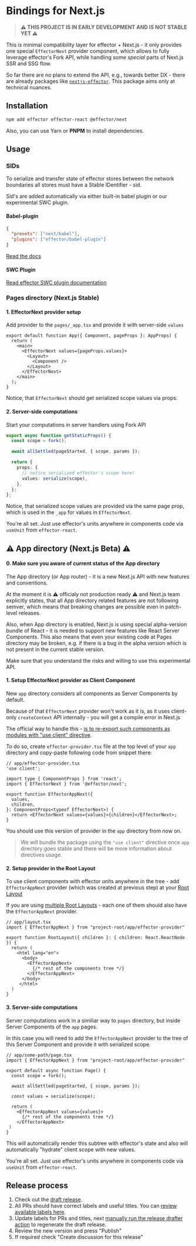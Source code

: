 # Bindings for Next.js

> **⚠️ THIS PROJECT IS IN EARLY DEVELOPMENT AND IS NOT STABLE YET ⚠️**

This is minimal compatibility layer for effector + Next.js - it only provides one special `EffectorNext` provider component, which allows to fully leverage effector's Fork API, while handling some *special* parts of Next.js SSR and SSG flow.

So far there are no plans to extend the API, e.g., towards better DX - there are already packages like [`nextjs-effector`](https://github.com/risenforces/nextjs-effector).
This package aims only at technical nuances.

## Installation

```bash
npm add effector effector-react @effector/next
```

Also, you can use Yarn or **PNPM** to install dependencies.

## Usage

### SIDs

To serialize and transfer state of effector stores between the network boundaries all stores must have a Stable IDentifier - sid.

Sid's are added automatically via either built-in babel plugin or our experimental SWC plugin.

#### Babel-plugin

```json
{
  "presets": ["next/babel"],
  "plugins": ["effector/babel-plugin"]
}
```

[Read the docs](https://effector.dev/docs/api/effector/babel-plugin/#usage)

#### SWC Plugin

[Read effector SWC plugin documentation](https://github.com/effector/swc-plugin)

### Pages directory (Next.js Stable)

#### 1. EffectorNext provider setup

Add provider to the `pages/_app.tsx` and provide it with server-side `values`

```tsx
export default function App({ Component, pageProps }: AppProps) {
  return (
    <main>
      <EffectorNext values={pageProps.values}>
        <Layout>
          <Component />
        </Layout>
      </EffectorNext>
    </main>
  );
}
```

Notice, that `EffectorNext` should get serialized scope values via props.

#### 2. Server-side computations

Start your computations in server handlers using Fork API

```ts
export async function getStaticProps() {
  const scope = fork();

  await allSettled(pageStarted, { scope, params });

  return {
    props: {
      // notice serialized effector's scope here!
      values: serialize(scope),
    },
  };
};
```

Notice, that serialized scope values are provided via the same page prop, which is used in the `_app` for values in `EffectorNext`.

You're all set. Just use effector's units anywhere in components code via `useUnit` from `effector-react`.

## ⚠️ App directory (Next.js Beta) ⚠️

#### 0. Make sure you aware of current status of the App directory

The App directory (or App router) - it is a new Next.js API with new features and conventions.

At the moment it is ⚠️ officialy not production ready ⚠️ and Next.js team explicitly states, that all App directory related features are not following semver, which means that breaking changes are possible even in patch-level releases.

Also, when App directory is enabled, Next.js is using special alpha-version bundle of React - it is needed to support new features like React Server Components. This also means that even your existing code at Pages directory may be broken, e.g. if there is a bug in the alpha version which is not present in the current stable version.

Make sure that you understand the risks and willing to use this experimental API.

#### 1. Setup EffectorNext provider as Client Component

New `app` directory considers all components as Server Components by default.

Because of that `EffectorNext` provider won't work as it is, as it uses client-only `createContext` API internally - you will get a compile error in Next.js

The official way to handle this - [is to re-export such components as modules with "use client" directive](https://beta.nextjs.org/docs/rendering/server-and-client-components#third-party-packages).

To do so, create `effector-provider.tsx` file at the top level of your `app` directory and copy-paste following code from snippet there:

```tsx
// app/effector-provider.tsx
'use client';

import type { ComponentProps } from 'react';
import { EffectorNext } from '@effector/next';

export function EffectorAppNext({
  values,
  children,
}: ComponentProps<typeof EffectorNext>) {
  return <EffectorNext values={values}>{children}</EffectorNext>;
}

```

You should use this version of provider in the `app` directory from now on.

> We will bundle the package using the `"use client"` directive once `app` directory goes stable and there will be more information about directives usage.

#### 2. Setup provider in the Root Layout

To use client components with effector units anywhere in the tree - add `EffectorAppNext` provider (which was created at previous step) at your [Root Layout](https://beta.nextjs.org/docs/routing/pages-and-layouts#root-layout-required)

If you are using [multiple Root Layouts](https://beta.nextjs.org/docs/routing/defining-routes#example-creating-multiple-root-layouts) - each one of them should also have the `EffectorAppNext` provider.

```tsx
// app/layout.tsx
import { EffectorAppNext } from "project-root/app/effector-provider"

export function RootLayout({ children }: { children: React.ReactNode }) {
  return (
    <html lang="en">
      <body>
        <EffectorAppNext>
          {/* rest of the components tree */}
        </EffectorAppNext>
      </body>
     </html>
  )
}
```

#### 3. Server-side computations

Server computations work in a similiar way to `pages` directory, but inside Server Components of the `app` pages.

In this case you will need to add the `EffectorAppNext` provider to the tree of this Server Component and provide it with serialized scope.

```tsx
// app/some-path/page.tsx
import { EffectorAppNext } from "project-root/app/effector-provider"

export default async function Page() {
  const scope = fork();

  await allSettled(pageStarted, { scope, params });

  const values = serialize(scope);

  return (
    <EffectorAppNext values={values}>
      {/* rest of the components tree */}
    </EffectorAppNext>
 )
}
```
This will automatically render this subtree with effector's state and also will automatically "hydrate" client scope with new values.

You're all set. Just use effector's units anywhere in components code via `useUnit` from `effector-react`.

## Release process

1. Check out the [draft release](https://github.com/effector/next/releases).
1. All PRs should have correct labels and useful titles. You can [review available labels here](https://github.com/effector/next/blob/main/.github/release-drafter.yml).
1. Update labels for PRs and titles, next [manually run the release drafter action](https://github.com/effector/next/actions/workflows/release-drafter.yml) to regenerate the draft release.
1. Review the new version and press "Publish"
1. If required check "Create discussion for this release"
